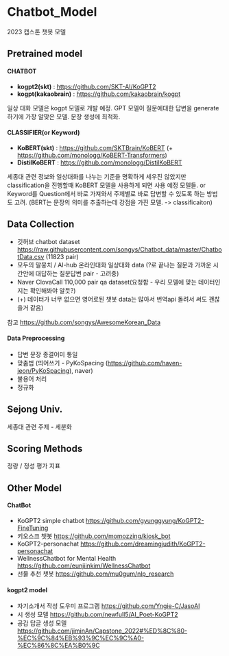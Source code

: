 # Chatbot_Model
2023 캡스톤 챗봇 모델


## Pretrained model
#### CHATBOT

- **kogpt2(skt)**  : https://github.com/SKT-AI/KoGPT2
- **kogpt(kakaobrain)** :  https://github.com/kakaobrain/kogpt

일상 대화 모델은 kogpt 모델로 개발 예정. 
GPT 모델이 질문에대한 답변을 generate 하기에 가장 알맞은 모델. 문장 생성에 최적화.

#### CLASSIFIER(or Keyword)

- **KoBERT(skt)** : https://github.com/SKTBrain/KoBERT
(+ https://github.com/monologg/KoBERT-Transformers)
- **DistilKoBERT** : https://github.com/monologg/DistilKoBERT

세종대 관련 정보와 일상대화를 나누는 기준을 명확하게 세우진 않았지만 classification을 진행할때 KoBERT 모델을 사용하게 되면 사용 예정 모델들. or Keyword를 Question에서 바로 가져와서 주제별로 바로 답변할 수 있도록 하는 방법도 고려.
(BERT는 문장의 의미를 추출하는데 강점을 가진 모델. -> classificaiton)


## Data Collection
- 깃허브 chatbot dataset https://raw.githubusercontent.com/songys/Chatbot_data/master/ChatbotData.csv (11823 pair)
- 모두의 말뭉치 / AI-hub 온라인대화 일상대화 data (?로 끝나는 질문과 가까운 시간안에 대답하는 질문답변 pair - 고려중)
- Naver ClovaCall 110,000 pair qa dataset(요청함 - 우리 모델에 맞는 데이터인지는 확인해봐야 알듯?)
- (+) 데이터가 너무 없으면 영어로된 챗봇 data는 많아서 번역api 돌려서 써도 괜찮을거 같음)

참고 https://github.com/songys/AwesomeKorean_Data

#### Data Preprocessing
- 답변 문장 종결어미 통일
- 맞춤법 (띄어쓰기 - PyKoSpacing (https://github.com/haven-jeon/PyKoSpacing), naver)
- 불용어 처리
- 정규화


## Sejong Univ.
세종대 관련 주제 - 세분화


  
## Scoring Methods
정량 / 정성 평가 지표


## Other Model
#### ChatBot
- KoGPT2 simple chatbot  https://github.com/gyunggyung/KoGPT2-FineTuning
- 키오스크 챗봇  https://github.com/momozzing/kiosk_bot
- KoGPT2-personachat  https://github.com/dreamingjudith/KoGPT2-personachat
- WellnessChatbot for Mental Health  https://github.com/eunjiinkim/WellnessChatbot
- 선물 추천 챗봇  https://github.com/mu0gum/nlp_research


#### kogpt2 model
- 자기소개서 작성 도우미 프로그램  https://github.com/Yngie-C/JasoAI
- 시 생성 모델  https://github.com/newfull5/AI_Poet-KoGPT2
- 공감 답글 생성 모델  https://github.com/jiminAn/Capstone_2022#%ED%8C%80-%EC%9C%84%EB%93%9C%EC%9C%A0-%EC%86%8C%EA%B0%9C



